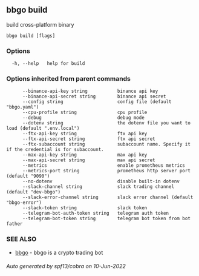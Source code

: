 ## bbgo build

build cross-platform binary

```
bbgo build [flags]
```

### Options

```
  -h, --help   help for build
```

### Options inherited from parent commands

```
      --binance-api-key string           binance api key
      --binance-api-secret string        binance api secret
      --config string                    config file (default "bbgo.yaml")
      --cpu-profile string               cpu profile
      --debug                            debug mode
      --dotenv string                    the dotenv file you want to load (default ".env.local")
      --ftx-api-key string               ftx api key
      --ftx-api-secret string            ftx api secret
      --ftx-subaccount string            subaccount name. Specify it if the credential is for subaccount.
      --max-api-key string               max api key
      --max-api-secret string            max api secret
      --metrics                          enable prometheus metrics
      --metrics-port string              prometheus http server port (default "9090")
      --no-dotenv                        disable built-in dotenv
      --slack-channel string             slack trading channel (default "dev-bbgo")
      --slack-error-channel string       slack error channel (default "bbgo-error")
      --slack-token string               slack token
      --telegram-bot-auth-token string   telegram auth token
      --telegram-bot-token string        telegram bot token from bot father
```

### SEE ALSO

* [bbgo](bbgo.md)	 - bbgo is a crypto trading bot

###### Auto generated by spf13/cobra on 10-Jun-2022
